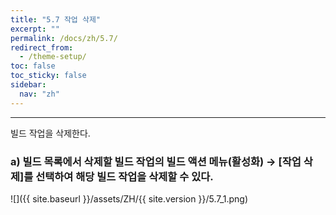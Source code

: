 ```yaml
---
title: "5.7 작업 삭제"
excerpt: ""
permalink: /docs/zh/5.7/
redirect_from:
  - /theme-setup/
toc: false
toc_sticky: false
sidebar:
  nav: "zh"
---
```


---
빌드 작업을 삭제한다.

### a\) 빌드 목록에서 삭제할 빌드 작업의 빌드 액션 메뉴\(활성화\) → [작업 삭제]를 선택하여 해당 빌드 작업을 삭제할 수 있다.

![]({{ site.baseurl }}/assets/ZH/{{ site.version }}/5.7_1.png)

